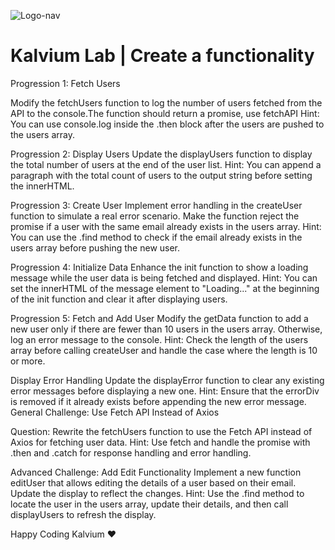 ![Logo-nav](https://s3.ap-south-1.amazonaws.com/kalvi-education.github.io/front-end-web-development/Kalvium-Logo.png)

# Kalvium Lab | Create a functionality


Progression 1: Fetch Users

 Modify the fetchUsers function to log the number of users fetched from the API to the console.The function should return a promise, use fetchAPI
Hint: You can use console.log inside the .then block after the users are pushed to the users array.


Progression 2: Display Users
 Update the displayUsers function to display the total number of users at the end of the user list.
Hint: You can append a paragraph with the total count of users to the output string before setting the innerHTML.

Progression 3: Create User
 Implement error handling in the createUser function to simulate a real error scenario. Make the function reject the promise if a user with the same email already exists in the users array.
Hint: You can use the .find method to check if the email already exists in the users array before pushing the new user.


Progression 4: Initialize Data
 Enhance the init function to show a loading message while the user data is being fetched and displayed.
Hint: You can set the innerHTML of the message element to "Loading..." at the beginning of the init function and clear it after displaying users.

Progression 5: Fetch and Add User
 Modify the getData function to add a new user only if there are fewer than 10 users in the users array. Otherwise, log an error message to the console.
Hint: Check the length of the users array before calling createUser and handle the case where the length is 10 or more.

Display Error Handling
 Update the displayError function to clear any existing error messages before displaying a new one.
Hint: Ensure that the errorDiv is removed if it already exists before appending the new error message.
General Challenge: Use Fetch API Instead of Axios

Question: Rewrite the fetchUsers function to use the Fetch API instead of Axios for fetching user data.
Hint: Use fetch and handle the promise with .then and .catch for response handling and error handling.

Advanced Challenge: Add Edit Functionality
 Implement a new function editUser that allows editing the details of a user based on their email. Update the display to reflect the changes.
Hint: Use the .find method to locate the user in the users array, update their details, and then call displayUsers to refresh the display.

Happy Coding Kalvium ❤️

